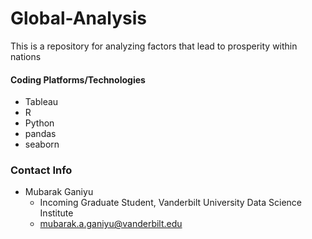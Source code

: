 # Global-Analysis
This is a repository for analyzing factors that lead to prosperity within nations

#### Coding Platforms/Technologies
* Tableau
* R
* Python
* pandas
* seaborn

### Contact Info
* Mubarak Ganiyu
  - Incoming Graduate Student, Vanderbilt University Data Science Institute 
  - mubarak.a.ganiyu@vanderbilt.edu

